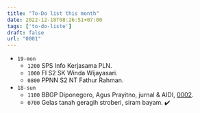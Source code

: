 ```yaml
---
title: "To-Do list this month"
date: 2022-12-18T08:26:51+07:00
tags: ['to-do-liste']
draft: false
url: "0001"
---
```


+ `19-mon`
  - `1200` SPS Info Kerjasama PLN.
  - `1000` FI S2 SK Winda Wijayasari.
  - `0800` PPNN S2 NT Fathur Rahman.
+ `18-sun`
  - `1100` BBGP Diponegoro, Agus Prayitno, jurnal & AIDI, [0002](../0002). 
  - `0700` Gelas tanah geragih stroberi, siram bayam. ✔️